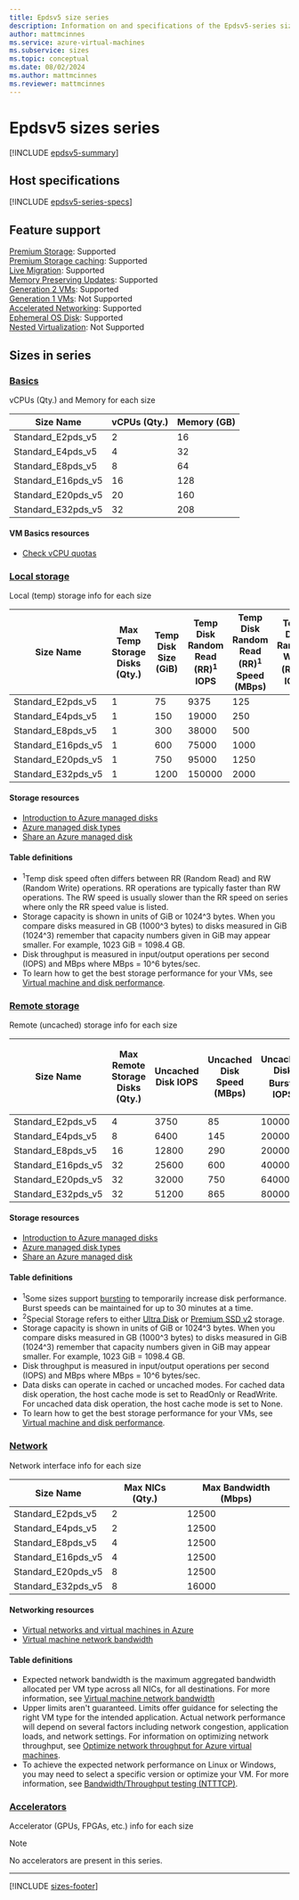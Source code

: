 ```yaml
---
title: Epdsv5 size series
description: Information on and specifications of the Epdsv5-series sizes
author: mattmcinnes
ms.service: azure-virtual-machines
ms.subservice: sizes
ms.topic: conceptual
ms.date: 08/02/2024
ms.author: mattmcinnes
ms.reviewer: mattmcinnes
---
```


# Epdsv5 sizes series

[!INCLUDE [epdsv5-summary](./includes/epdsv5-series-summary.md)]

## Host specifications
[!INCLUDE [epdsv5-series-specs](./includes/epdsv5-series-specs.md)]

## Feature support
[Premium Storage](../../premium-storage-performance.md): Supported <br>[Premium Storage caching](../../premium-storage-performance.md): Supported <br>[Live Migration](../../maintenance-and-updates.md): Supported <br>[Memory Preserving Updates](../../maintenance-and-updates.md): Supported <br>[Generation 2 VMs](../../generation-2.md): Supported <br>[Generation 1 VMs](../../generation-2.md): Not Supported <br>[Accelerated Networking](../../../virtual-network/create-vm-accelerated-networking-cli.md): Supported <br>[Ephemeral OS Disk](../../ephemeral-os-disks.md): Supported <br>[Nested Virtualization](/virtualization/hyper-v-on-windows/user-guide/nested-virtualization): Not Supported <br>

## Sizes in series

### [Basics](#tab/sizebasic)

vCPUs (Qty.) and Memory for each size

| Size Name | vCPUs (Qty.) | Memory (GB) |
| --- | --- | --- |
| Standard_E2pds_v5 | 2 | 16 |
| Standard_E4pds_v5 | 4 | 32 |
| Standard_E8pds_v5 | 8 | 64 |
| Standard_E16pds_v5 | 16 | 128 |
| Standard_E20pds_v5 | 20 | 160 |
| Standard_E32pds_v5 | 32 | 208 |

#### VM Basics resources
- [Check vCPU quotas](../../../virtual-machines/quotas.md)

### [Local storage](#tab/sizestoragelocal)

Local (temp) storage info for each size

| Size Name | Max Temp Storage Disks (Qty.) | Temp Disk Size (GiB) | Temp Disk Random Read (RR)<sup>1</sup> IOPS | Temp Disk Random Read (RR)<sup>1</sup> Speed (MBps) | Temp Disk Random Write (RW)<sup>1</sup> IOPS | Temp Disk Random Write (RW)<sup>1</sup> Speed (MBps) | Local-Special-Disk-Count | Local-Special-Disk-Size-GB | Local-Special-Disk-RR-IOPS | Local-Special-Disk-RR-MBps |
| --- | --- | --- | --- | --- | --- | --- | --- | --- | --- | --- |
| Standard_E2pds_v5 | 1 | 75 | 9375 | 125 |  |  |  |  |  |  |
| Standard_E4pds_v5 | 1 | 150 | 19000 | 250 |  |  |  |  |  |  |
| Standard_E8pds_v5 | 1 | 300 | 38000 | 500 |  |  |  |  |  |  |
| Standard_E16pds_v5 | 1 | 600 | 75000 | 1000 |  |  |  |  |  |  |
| Standard_E20pds_v5 | 1 | 750 | 95000 | 1250 |  |  |  |  |  |  |
| Standard_E32pds_v5 | 1 | 1200 | 150000 | 2000 |  |  |  |  |  |  |

#### Storage resources
- [Introduction to Azure managed disks](../../../virtual-machines/managed-disks-overview.md)
- [Azure managed disk types](../../../virtual-machines/disks-types.md)
- [Share an Azure managed disk](../../../virtual-machines/disks-shared.md)

#### Table definitions
- <sup>1</sup>Temp disk speed often differs between RR (Random Read) and RW (Random Write) operations. RR operations are typically faster than RW operations. The RW speed is usually slower than the RR speed on series where only the RR speed value is listed.
- Storage capacity is shown in units of GiB or 1024^3 bytes. When you compare disks measured in GB (1000^3 bytes) to disks measured in GiB (1024^3) remember that capacity numbers given in GiB may appear smaller. For example, 1023 GiB = 1098.4 GB.
- Disk throughput is measured in input/output operations per second (IOPS) and MBps where MBps = 10^6 bytes/sec.
- To learn how to get the best storage performance for your VMs, see [Virtual machine and disk performance](../../../virtual-machines/disks-performance.md).

### [Remote storage](#tab/sizestorageremote)

Remote (uncached) storage info for each size

| Size Name | Max Remote Storage Disks (Qty.) | Uncached Disk IOPS | Uncached Disk Speed (MBps) | Uncached Disk Burst<sup>1</sup> IOPS | Uncached Disk Burst<sup>1</sup> Speed (MBps) | Uncached Special<sup>2</sup> Disk IOPS | Uncached Special<sup>2</sup> Disk Speed (MBps) | Uncached Burst<sup>1</sup> Special<sup>2</sup> Disk IOPS | Uncached Burst<sup>1</sup> Special<sup>2</sup> Disk Speed (MBps) |
| --- | --- | --- | --- | --- | --- | --- | --- | --- | --- |
| Standard_E2pds_v5 | 4 | 3750 | 85 | 10000 | 1200 |  |  |  |  |
| Standard_E4pds_v5 | 8 | 6400 | 145 | 20000 | 1200 |  |  |  |  |
| Standard_E8pds_v5 | 16 | 12800 | 290 | 20000 | 1200 |  |  |  |  |
| Standard_E16pds_v5 | 32 | 25600 | 600 | 40000 | 1200 |  |  |  |  |
| Standard_E20pds_v5 | 32 | 32000 | 750 | 64000 | 1600 |  |  |  |  |
| Standard_E32pds_v5 | 32 | 51200 | 865 | 80000 | 2000 |  |  |  |  |

#### Storage resources
- [Introduction to Azure managed disks](../../../virtual-machines/managed-disks-overview.md)
- [Azure managed disk types](../../../virtual-machines/disks-types.md)
- [Share an Azure managed disk](../../../virtual-machines/disks-shared.md)

#### Table definitions
- <sup>1</sup>Some sizes support [bursting](../../disk-bursting.md) to temporarily increase disk performance. Burst speeds can be maintained for up to 30 minutes at a time.
- <sup>2</sup>Special Storage refers to either [Ultra Disk](../../../virtual-machines/disks-enable-ultra-ssd.md) or [Premium SSD v2](../../../virtual-machines/disks-deploy-premium-v2.md) storage.
- Storage capacity is shown in units of GiB or 1024^3 bytes. When you compare disks measured in GB (1000^3 bytes) to disks measured in GiB (1024^3) remember that capacity numbers given in GiB may appear smaller. For example, 1023 GiB = 1098.4 GB.
- Disk throughput is measured in input/output operations per second (IOPS) and MBps where MBps = 10^6 bytes/sec.
- Data disks can operate in cached or uncached modes. For cached data disk operation, the host cache mode is set to ReadOnly or ReadWrite. For uncached data disk operation, the host cache mode is set to None.
- To learn how to get the best storage performance for your VMs, see [Virtual machine and disk performance](../../../virtual-machines/disks-performance.md).


### [Network](#tab/sizenetwork)

Network interface info for each size

| Size Name | Max NICs (Qty.) | Max Bandwidth (Mbps) |
| --- | --- | --- |
| Standard_E2pds_v5 | 2 | 12500 |
| Standard_E4pds_v5 | 2 | 12500 |
| Standard_E8pds_v5 | 4 | 12500 |
| Standard_E16pds_v5 | 4 | 12500 |
| Standard_E20pds_v5 | 8 | 12500 |
| Standard_E32pds_v5 | 8 | 16000 |

#### Networking resources
- [Virtual networks and virtual machines in Azure](../../../virtual-network/network-overview.md)
- [Virtual machine network bandwidth](../../../virtual-network/virtual-machine-network-throughput.md)

#### Table definitions
- Expected network bandwidth is the maximum aggregated bandwidth allocated per VM type across all NICs, for all destinations. For more information, see [Virtual machine network bandwidth](../../../virtual-network/virtual-machine-network-throughput.md)
- Upper limits aren't guaranteed. Limits offer guidance for selecting the right VM type for the intended application. Actual network performance will depend on several factors including network congestion, application loads, and network settings. For information on optimizing network throughput, see [Optimize network throughput for Azure virtual machines](../../../virtual-network/virtual-network-optimize-network-bandwidth.md). 
-  To achieve the expected network performance on Linux or Windows, you may need to select a specific version or optimize your VM. For more information, see [Bandwidth/Throughput testing (NTTTCP)](../../../virtual-network/virtual-network-bandwidth-testing.md).

### [Accelerators](#tab/sizeaccelerators)

Accelerator (GPUs, FPGAs, etc.) info for each size

> [!NOTE]
> No accelerators are present in this series.

---

[!INCLUDE [sizes-footer](../includes/sizes-footer.md)]
